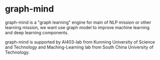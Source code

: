 # graph-mind
graph-mind is a "graph learning" engine for main of NLP mission or other learning mission, we want use graph model to improve machine learning and deep learning components.

graph-mind is supported by AI403-lab from Kunming University of Science and Technology and Maching-Learning lab from South China University of Technology.
